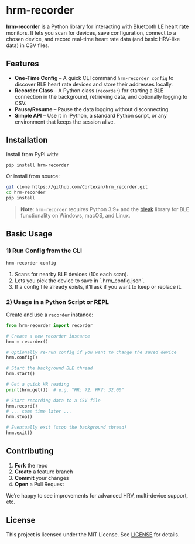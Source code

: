 # hrm-recorder
**hrm-recorder** is a Python library for interacting with Bluetooth LE heart rate monitors. It lets you scan for devices, save configuration, connect to a chosen device, and record real-time heart rate data (and basic HRV-like data) in CSV files.

## Features
- **One-Time Config** – A quick CLI command `hrm-recorder config` to discover BLE heart rate devices and store their addresses locally.  
- **Recorder Class** – A Python class (`recorder`) for starting a BLE connection in the background, retrieving data, and optionally logging to CSV.  
- **Pause/Resume** – Pause the data logging without disconnecting.  
- **Simple API** – Use it in IPython, a standard Python script, or any environment that keeps the session alive.

## Installation
Install from PyPI with:
```bash
pip install hrm-recorder
```

Or install from source:
```bash
git clone https://github.com/Cortexan/hrm_recorder.git
cd hrm-recorder
pip install .
```

> **Note**: `hrm-recorder` requires Python 3.9+ and the [bleak](https://github.com/hbldh/bleak) library for BLE functionality on Windows, macOS, and Linux.

## Basic Usage

### 1) Run Config from the CLI

```bash
hrm-recorder config
```
1. Scans for nearby BLE devices (10s each scan).  
2. Lets you pick the device to save in \`.hrm_config.json\`.  
3. If a config file already exists, it’ll ask if you want to keep or replace it.  


### 2) Usage in a Python Script or REPL

Create and use a `recorder` instance:

```python
from hrm-recorder import recorder

# Create a new recorder instance
hrm = recorder()

# Optionally re-run config if you want to change the saved device
hrm.config()

# Start the background BLE thread
hrm.start()

# Get a quick HR reading
print(hrm.get())  # e.g. "HR: 72, HRV: 32.00"

# Start recording data to a CSV file
hrm.record()
# ... some time later ...
hrm.stop()

# Eventually exit (stop the background thread)
hrm.exit()
```
## Contributing
1. **Fork** the repo
2. **Create** a feature branch
3. **Commit** your changes
4. **Open** a Pull Request

We’re happy to see improvements for advanced HRV, multi-device support, etc.

## License
This project is licensed under the MIT License. See [LICENSE](LICENSE.txt) for details.